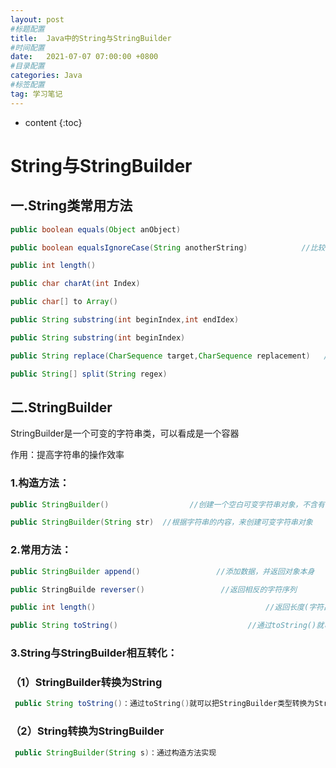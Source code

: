```yaml
---
layout: post
#标题配置
title:  Java中的String与StringBuilder
#时间配置
date:   2021-07-07 07:00:00 +0800
#目录配置
categories: Java
#标签配置
tag: 学习笔记
---
```


* content
{:toc}




# String与StringBuilder
## 一.String类常用方法
```java
public boolean equals(Object anObject)                                        //比较字符串的内容，严格区分大小写

public boolean equalsIgnoreCase(String anotherString)            //比较字符串的内容，忽略大小写

public int length()                                                                                //返回此字符串的长度

public char charAt(int Index)                                                             //返回指定索引处的char值

public char[] to Array()           															//将字符串拆分为字符数组后返回

public String substring(int beginIndex,int endIdex)                     //根据开头和结束索引进行截取，得到新                              的字符串（包含头，不包含尾）                       

public String substring(int beginIndex)                                          //从传入的索引处截取，截取到末尾，得到新的字符串

public String replace(CharSequence target,CharSequence replacement)   //使用新值，将字符串中的旧值替换，得到新的字符串

public String[] split(String regex)                                                   //根据传入的规则切割字符串，得到字符串数组      
```

## 二.StringBuilder

StringBuilder是一个可变的字符串类，可以看成是一个容器

作用：提高字符串的操作效率

### 1.构造方法：
```java
public StringBuilder()                  //创建一个空白可变字符串对象，不含有任何内容

public StringBuilder(String str)  //根据字符串的内容，来创建可变字符串对象
```
### 2.常用方法：
```java
public StringBuilder append()                 //添加数据，并返回对象本身

public StringBuilde reverser()                 //返回相反的字符序列

public int length()                                      //返回长度(字符出现的个数)

public String toString()                             //通过toString()就可以实现把StringBuilder转换为String
```

### 3.String与StringBuilder相互转化：

### （1）StringBuilder转换为String
```java
 public String toString()：通过toString()就可以把StringBuilder类型转换为String类型
```
### （2）String转换为StringBuilder
```java
 public StringBuilder(String s)：通过构造方法实现
```
